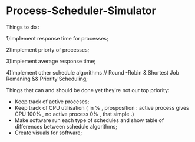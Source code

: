 # Process-Scheduler-Simulator

Things to do :

1)Implement response time for processes;

2)Implement priorty of processes;

3)Implement average response time;

4)Implement other schedule algorithms // Round -Robin & Shortest Job Remaning && Priority Scheduling;

Things that can and should be done yet they're not our top priority:
- Keep track of active proceses;
- Keep track of CPU utilisation ( in % , prosposition : active process gives CPU 100% , no active process 0% , that simple .)
- Make software run each type of schedules and show table of differences between schedule algorithms;
- Create visuals for software;
 
